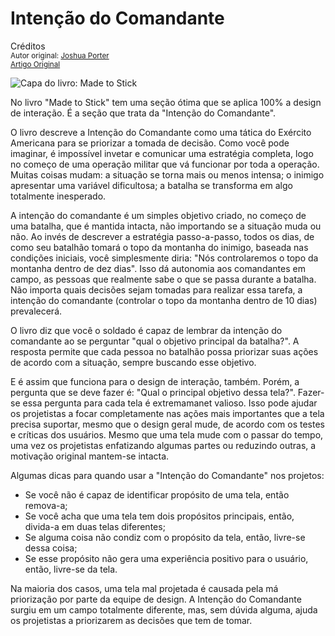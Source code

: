 Intenção do Comandante
======================
Créditos<br/>
<small>Autor original: [Joshua Porter](http://52weeksofux.com/)<br/>[Artigo Original](http://52weeksofux.com/post/673757662/commanders-intent)</small>

![Capa do livro: Made to Stick](http://media.tumblr.com/tumblr_l3npg6avZ71qz8ohs.jpg "Capa do livro: Made to Stick")

No livro "Made to Stick" tem uma seção ótima que se aplica 100% a design de interação. É a seção que trata da "Intenção do Comandante".

O livro descreve a Intenção do Comandante como uma tática do Exército Americana para se priorizar a tomada de decisão. Como você pode imaginar, é impossível invetar e comunicar uma estratégia completa, logo no começo de uma operação militar que vá funcionar por toda a operação. Muitas coisas mudam: a situação se torna mais ou menos intensa; o inimigo apresentar uma variável dificultosa; a batalha se transforma em algo totalmente inesperado.

A intenção do comandante é um simples objetivo criado, no começo de uma batalha, que é mantida intacta, não importando se a situação muda ou não. Ao invés de descrever a estratégia passo-a-passo, todos os dias, de como seu batalhão tomará o topo da montanha do inimigo, baseada nas condições iniciais, você simplesmente diria: "Nós controlaremos o topo da montanha dentro de dez dias". Isso dá autonomia aos comandantes em campo, as pessoas que realmente sabe o que se passa durante a batalha. Não importa quais decisões sejam tomadas para realizar essa tarefa, a intenção do comandante (controlar o topo da montanha dentro de 10 dias) prevalecerá.

O livro diz que você o soldado é capaz de lembrar da intenção do comandante ao se perguntar "qual o objetivo principal da batalha?". A resposta permite que cada pessoa no batalhão possa priorizar suas ações de acordo com a situação, sempre buscando esse objetivo.

E é assim que funciona para o design de interação, também. Porém, a pergunta que se deve fazer é: "Qual o principal objetivo dessa tela?". Fazer-se essa pergunta para cada tela é extremamanet valioso. Isso pode ajudar os projetistas a focar completamente nas ações mais importantes que a tela precisa suportar, mesmo que o design geral mude, de acordo com os testes e críticas dos usuários. Mesmo que uma tela mude com o passar do tempo, uma vez os projetistas enfatizando algumas partes ou reduzindo outras, a motivação original mantem-se intacta.

Algumas dicas para quando usar a "Intenção do Comandante" nos projetos:

- Se você não é capaz de identificar propósito de uma tela, então remova-a;
- Se você acha que uma tela tem dois propósitos principais, então, divida-a em duas telas diferentes;
- Se alguma coisa não condiz com o propósito da tela, então, livre-se dessa coisa;
- Se esse propósito não gera uma experiência positivo para o usuário, então, livre-se da tela.

Na maioria dos casos, uma tela mal projetada é causada pela má priorização por parte da equipe de design. A Intenção do Comandante surgiu em um campo totalmente diferente, mas, sem dúvida alguma, ajuda os projetistas a priorizarem as decisões que tem de tomar.
